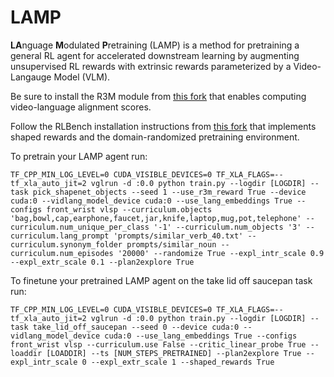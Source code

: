 # LAMP

**LA**nguage **M**odulated **P**retraining (LAMP) is a method for pretraining a general RL agent for accelerated downstream learning by augmenting unsupervised RL rewards with extrinsic rewards parameterized by a Video-Langauge Model (VLM). 

Be sure to install the R3M module from [this fork](https://github.com/ademiadeniji/r3m_lamp) that enables computing video-language alignment scores.

Follow the RLBench installation instructions from [this fork](https://github.com/ademiadeniji/RLBench_lamp) that implements shaped rewards and the domain-randomized pretraining environment.

To pretrain your LAMP agent run:

```
TF_CPP_MIN_LOG_LEVEL=0 CUDA_VISIBLE_DEVICES=0 TF_XLA_FLAGS=--tf_xla_auto_jit=2 vglrun -d :0.0 python train.py --logdir [LOGDIR] --task pick_shapenet_objects --seed 1 --use_r3m_reward True --device cuda:0 --vidlang_model_device cuda:0 --use_lang_embeddings True --configs front_wrist vlsp --curriculum.objects 'bag,bowl,cap,earphone,faucet,jar,knife,laptop,mug,pot,telephone' --curriculum.num_unique_per_class '-1' --curriculum.num_objects '3' --curriculum.lang_prompt 'prompts/similar_verb_40.txt' --curriculum.synonym_folder prompts/similar_noun --curriculum.num_episodes '20000' --randomize True --expl_intr_scale 0.9 --expl_extr_scale 0.1 --plan2explore True
```

To finetune your pretrained LAMP agent on the take lid off saucepan task run:

```
TF_CPP_MIN_LOG_LEVEL=0 CUDA_VISIBLE_DEVICES=0 TF_XLA_FLAGS=--tf_xla_auto_jit=2 vglrun -d :0.0 python train.py --logdir [LOGDIR] --task take_lid_off_saucepan --seed 0 --device cuda:0 --vidlang_model_device cuda:0 --use_lang_embeddings True --configs front_wrist vlsp --curriculum.use False --critic_linear_probe True --loaddir [LOADDIR] --ts [NUM_STEPS_PRETRAINED] --plan2explore True --expl_intr_scale 0 --expl_extr_scale 1 --shaped_rewards True
```
